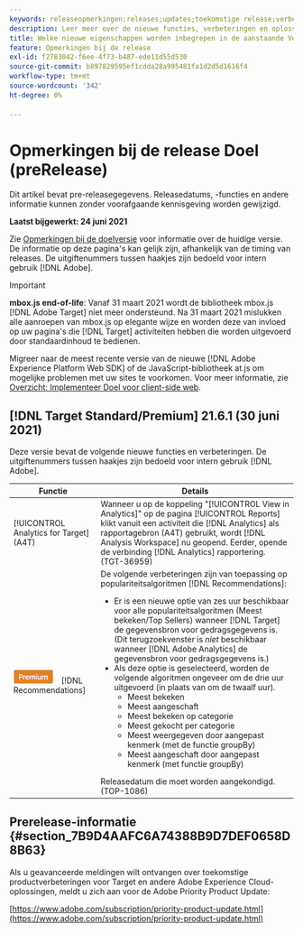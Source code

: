 ```yaml
---
keywords: releaseopmerkingen;releases;updates;toekomstige release;verbeteringen;nieuwe functies;oplossingen;updates;pre-release
description: Leer meer over de nieuwe functies, verbeteringen en oplossingen in de komende release van Adobe Target, waaronder SDK's, API's en JavaScript-bibliotheken.
title: Welke nieuwe eigenschappen worden inbegrepen in de aanstaande Versie?
feature: Opmerkingen bij de release
exl-id: f2783042-f6ee-4f73-b487-ede11d55d530
source-git-commit: b897829595ef1cdda28a995481fa1d2d5d1616f4
workflow-type: tm+mt
source-wordcount: '342'
ht-degree: 0%

---
```


# Opmerkingen bij de release Doel (preRelease)

Dit artikel bevat pre-releasegegevens. Releasedatums, -functies en andere informatie kunnen zonder voorafgaande kennisgeving worden gewijzigd.

**Laatst bijgewerkt: 24 juni 2021**

Zie [Opmerkingen bij de doelversie](release-notes.md) voor informatie over de huidige versie. De informatie op deze pagina&#39;s kan gelijk zijn, afhankelijk van de timing van releases. De uitgiftenummers tussen haakjes zijn bedoeld voor intern gebruik [!DNL Adobe].

>[!IMPORTANT]
>
>**mbox.js end-of-life**: Vanaf 31 maart 2021 wordt de bibliotheek mbox.js  [!DNL Adobe Target] niet meer ondersteund. Na 31 maart 2021 mislukken alle aanroepen van mbox.js op elegante wijze en worden deze van invloed op uw pagina&#39;s die [!DNL Target] activiteiten hebben die worden uitgevoerd door standaardinhoud te bedienen.
>
>Migreer naar de meest recente versie van de nieuwe [!DNL Adobe Experience Platform Web SDK] of de JavaScript-bibliotheek at.js om mogelijke problemen met uw sites te voorkomen. Voor meer informatie, zie [Overzicht: Implementeer Doel voor client-side web](/help/c-implementing-target/c-implementing-target-for-client-side-web/implement-target-for-client-side-web.md).

## [!DNL Target Standard/Premium] 21.6.1 (30 juni 2021)

Deze versie bevat de volgende nieuwe functies en verbeteringen. De uitgiftenummers tussen haakjes zijn bedoeld voor intern gebruik [!DNL Adobe].

| Functie | Details |
| --- | --- |
| [!UICONTROL Analytics for Target] (A4T) | Wanneer u op de koppeling &quot;[!UICONTROL View in Analytics]&quot; op de pagina [!UICONTROL Reports] klikt vanuit een activiteit die [!DNL Analytics] als rapportagebron (A4T) gebruikt, wordt [!DNL Analysis Workspace] nu geopend. Eerder, opende de verbinding [!DNL Analytics] rapportering. (TGT-36959) |
| ![Premium](/help/assets/premium.png) [!DNL Recommendations] | De volgende verbeteringen zijn van toepassing op populariteitsalgoritmen [!DNL Recommendations]:<ul><li>Er is een nieuwe optie van zes uur beschikbaar voor alle populariteitsalgoritmen (Meest bekeken/Top Sellers) wanneer [!DNL Target] de gegevensbron voor gedragsgegevens is. (Dit terugzoekvenster is *niet* beschikbaar wanneer [!DNL Adobe Analytics] de gegevensbron voor gedragsgegevens is.)</li><li>Als deze optie is geselecteerd, worden de volgende algoritmen ongeveer om de drie uur uitgevoerd (in plaats van om de twaalf uur).<ul><li>Meest bekeken</li><li>Meest aangeschaft</li><li>Meest bekeken op categorie</li><li>Meest gekocht per categorie</li><li>Meest weergegeven door aangepast kenmerk (met de functie groupBy)</li><li>Meest aangeschaft door aangepast kenmerk (met functie groupBy)</li></ul></ul>Releasedatum die moet worden aangekondigd. (TOP-1086) |

## Prerelease-informatie {#section_7B9D4AAFC6A74388B9D7DEF0658D8B63}

Als u geavanceerde meldingen wilt ontvangen over toekomstige productverbeteringen voor Target en andere Adobe Experience Cloud-oplossingen, meldt u zich aan voor de Adobe Priority Product Update:

[https://www.adobe.com/subscription/priority-product-update.html](https://www.adobe.com/subscription/priority-product-update.html)
